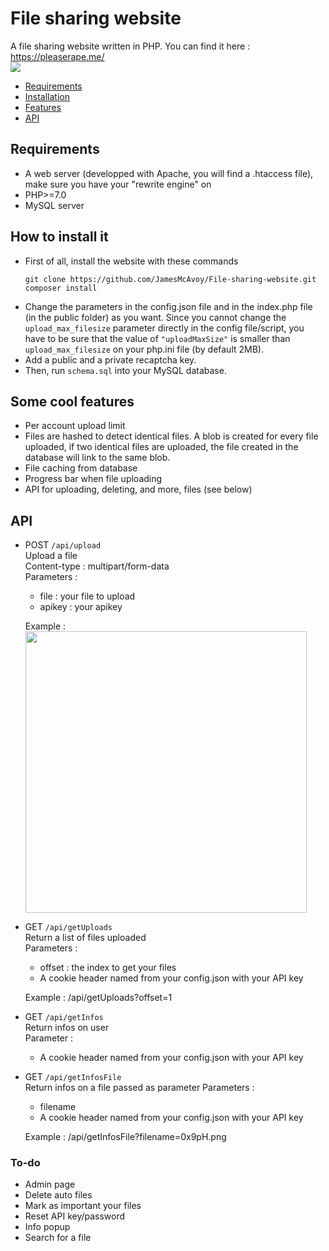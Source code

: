 # File sharing website
A file sharing website written in PHP. You can find it here : https://pleaserape.me/<br />
<img src="https://i.imgur.com/YwXKhIb.png" />

- [Requirements](#requirements)
- [Installation](#how-to-install-it)
- [Features](#some-cool-features)
- [API](#api)

## Requirements
* A web server (developped with Apache, you will find a .htaccess file), make sure you have your "rewrite engine" on
* PHP>=7.0
* MySQL server

## How to install it
* First of all, install the website with these commands
  ```
  git clone https://github.com/JamesMcAvoy/File-sharing-website.git
  composer install
  ```
* Change the parameters in the config.json file and in the index.php file (in the public folder) as you want.
  Since you cannot change the ```upload_max_filesize``` parameter directly in the config file/script, you have to be sure that the value of ```"uploadMaxSize"``` is smaller than ```upload_max_filesize``` on your php.ini file (by default 2MB).
* Add a public and a private recaptcha key.
* Then, run ```schema.sql``` into your MySQL database.

## Some cool features
* Per account upload limit
* Files are hashed to detect identical files. A blob is created for every file uploaded, if two identical files are uploaded, the file created in the database will link to the same blob.
* File caching from database
* Progress bar when file uploading
* API for uploading, deleting, and more, files (see below)

## API
* POST ```/api/upload```<br />
  Upload a file<br />
  Content-type : multipart/form-data<br />
  Parameters :
	* file : your file to upload
	* apikey : your apikey

  Example : <img src="https://i.imgur.com/oMpjKpt.png" width="450" />
* GET ```/api/getUploads```<br />
  Return a list of files uploaded<br />
  Parameters :
	* offset : the index to get your files
	* A cookie header named from your config.json with your API key

  Example : /api/getUploads?offset=1
* GET ```/api/getInfos```<br />
  Return infos on user<br />
  Parameter :
	* A cookie header named from your config.json with your API key

* GET ```/api/getInfosFile```<br />
  Return infos on a file passed as parameter
  Parameters :
  * filename
  * A cookie header named from your config.json with your API key

  Example : /api/getInfosFile?filename=0x9pH.png

### To-do
* Admin page
* Delete auto files
* Mark as important your files
* Reset API key/password
* Info popup
* Search for a file